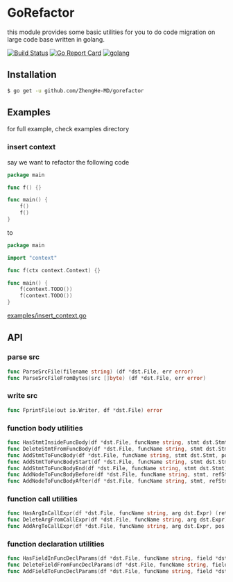 # GoRefactor

this module provides some basic utilities for you to do code migration on large code base written in golang.

[![Build Status](https://travis-ci.org/ZhengHe-MD/gorefactor.svg?branch=master)](https://travis-ci.org/ZhengHe-MD/gorefactor)
[![Go Report Card](https://goreportcard.com/badge/github.com/ZhengHe-MD/gorefactor)](https://goreportcard.com/report/github.com/ZhengHe-MD/gorefactor)
[![golang](https://img.shields.io/badge/Language-Go-green.svg?style=flat)](https://golang.org)

## Installation

```sh
$ go get -u github.com/ZhengHe-MD/gorefactor
```

## Examples

for full example, check examples directory

### insert context

say we want to refactor the following code

```go
package main

func f() {}

func main() {
    f()
    f()
}
```

to 

```go
package main

import "context"

func f(ctx context.Context) {}

func main() {
    f(context.TODO())
    f(context.TODO())
}
```

[examples/insert_context.go](/examples/insert_context.go)

## API

### parse src

```go
func ParseSrcFile(filename string) (df *dst.File, err error)
func ParseSrcFileFromBytes(src []byte) (df *dst.File, err error)
```

### write src

```go
func FprintFile(out io.Writer, df *dst.File) error
```

### function body utilities

```go
func HasStmtInsideFuncBody(df *dst.File, funcName string, stmt dst.Stmt) (ret bool)
func DeleteStmtFromFuncBody(df *dst.File, funcName string, stmt dst.Stmt) (modified bool)
func AddStmtToFuncBody(df *dst.File, funcName string, stmt dst.Stmt, pos int) (modified bool)
func AddStmtToFuncBodyStart(df *dst.File, funcName string, stmt dst.Stmt) (modified bool)
func AddStmtToFuncBodyEnd(df *dst.File, funcName string, stmt dst.Stmt) (modified bool)
func AddNodeToFuncBodyBefore(df *dst.File, funcName string, stmt, refStmt dst.Stmt) (modified bool) 
func AddNodeToFuncBodyAfter(df *dst.File, funcName string, stmt, refStmt dst.Stmt) (modified bool)
```

### function call utilities

```go
func HasArgInCallExpr(df *dst.File, funcName string, arg dst.Expr) (ret bool)
func DeleteArgFromCallExpr(df *dst.File, funcName string, arg dst.Expr) (modified bool)
func AddArgToCallExpr(df *dst.File, funcName string, arg dst.Expr, pos int) (modified bool)
```

### function declaration utilities

```go
func HasFieldInFuncDeclParams(df *dst.File, funcName string, field *dst.Field) (ret bool)
func DeleteFieldFromFuncDeclParams(df *dst.File, funcName string, field *dst.Field) (modified bool)
func AddFieldToFuncDeclParams(df *dst.File, funcName string, field *dst.Field, pos int) (modified bool)
```

